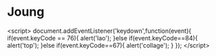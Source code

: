 # Joung
&lt;script>     document.addEventListener('keydown',function(event){     if(event.keyCode == 76){         alert('lao');     }else if(event.keyCode==84){     alert('top');     }else if(event.keyCode==67){     alert('collage');     }     });          &lt;/script>
